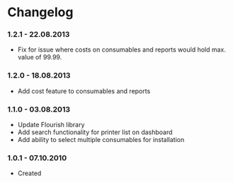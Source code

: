 # Changelog

### 1.2.1 - 22.08.2013
* Fix for issue where costs on consumables and reports would hold max. value of 99.99.

### 1.2.0 - 18.08.2013
* Add cost feature to consumables and reports

### 1.1.0 - 03.08.2013
* Update Flourish library
* Add search functionality for printer list on dashboard
* Add ability to select multiple consumables for installation

### 1.0.1 - 07.10.2010
* Created